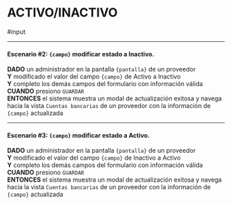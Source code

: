 # ACTIVO/INACTIVO
#input
- - - -

#### Escenario \#2: `{campo}` modificar estado a Inactivo.  
**DADO** un administrador en la pantalla `{pantalla}` de un proveedor  
**Y** modificado el valor del campo `{campo}` de Activo a Inactivo  
**Y** completo los demás campos del formulario con información válida  
**CUANDO** presiono `GUARDAR`  
**ENTONCES** el sistema muestra un modal de actualización exitosa y navega hacia la vista `Cuentas bancarias` de un proveedor con la información de `{campo}` actualizada  

- - - -

#### Escenario \#3: `{campo}` modificar estado a Activo.  
**DADO** un administrador en la pantalla `{pantalla}` de un proveedor  
**Y** modificado el valor del campo `{campo}` de Inactivo a Activo  
**Y** completo los demás campos del formulario con información válida  
**CUANDO** presiono `GUARDAR`  
**ENTONCES** el sistema muestra un modal de actualización exitosa y navega hacia la vista `Cuentas bancarias` de un proveedor con la información de `{campo}` actualizada  